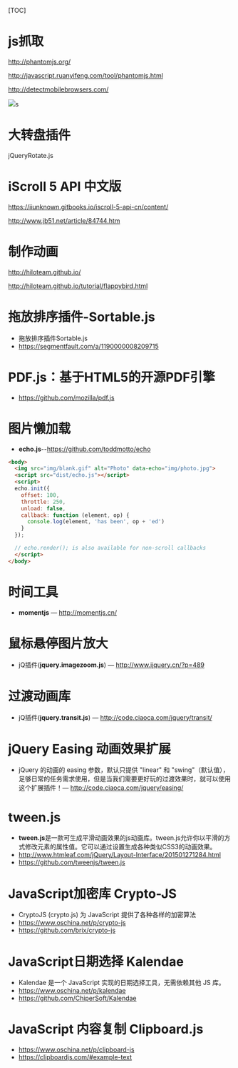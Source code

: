 [TOC]



# js抓取

http://phantomjs.org/

http://javascript.ruanyifeng.com/tool/phantomjs.html



http://detectmobilebrowsers.com/

![](https://ws2.sinaimg.cn/large/006tNc79gy1fhsefpc5saj315u0viwin.jpg)s





# 大转盘插件

jQueryRotate.js





# iScroll 5 API 中文版

https://iiunknown.gitbooks.io/iscroll-5-api-cn/content/

http://www.jb51.net/article/84744.htm



#  制作动画

http://hiloteam.github.io/

http://hiloteam.github.io/tutorial/flappybird.html

#  拖放排序插件-Sortable.js

- 拖放排序插件Sortable.js
- https://segmentfault.com/a/1190000008209715



# PDF.js：基于HTML5的开源PDF引擎

- https://github.com/mozilla/pdf.js

# 图片懒加载

- **echo.js**--https://github.com/toddmotto/echo

```html
<body>
  <img src="img/blank.gif" alt="Photo" data-echo="img/photo.jpg">
  <script src="dist/echo.js"></script>
  <script>
  echo.init({
    offset: 100,
    throttle: 250,
    unload: false,
    callback: function (element, op) {
      console.log(element, 'has been', op + 'ed')
    }
  });

  // echo.render(); is also available for non-scroll callbacks
  </script>
</body>
```

# 时间工具

- **momentjs** — http://momentjs.cn/



# 鼠标悬停图片放大

- jQ插件(**jquery.imagezoom.js**) — http://www.ijquery.cn/?p=489



# 过渡动画库

- jQ插件(**jquery.transit.js**) — http://code.ciaoca.com/jquery/transit/



# jQuery Easing 动画效果扩展

- jQuery 的动画的 easing 参数，默认只提供 "linear" 和 "swing"（默认值），足够日常的任务需求使用，但是当我们需要更好玩的过渡效果时，就可以使用这个扩展插件！— http://code.ciaoca.com/jquery/easing/

# tween.js

- **tween.js**是一款可生成平滑动画效果的js动画库。tween.js允许你以平滑的方式修改元素的属性值。它可以通过设置生成各种类似CSS3的动画效果。
- http://www.htmleaf.com/jQuery/Layout-Interface/201501271284.html
- https://github.com/tweenjs/tween.js

#  JavaScript加密库 Crypto-JS

- CryptoJS (crypto.js) 为 JavaScript 提供了各种各样的加密算法
- https://www.oschina.net/p/crypto-js
- https://github.com/brix/crypto-js

# JavaScript日期选择 Kalendae 

- Kalendae 是一个 JavaScript 实现的日期选择工具，无需依赖其他 JS 库。
- https://www.oschina.net/p/kalendae
- https://github.com/ChiperSoft/Kalendae



# JavaScript 内容复制 Clipboard.js

- https://www.oschina.net/p/clipboard-js
- https://clipboardjs.com/#example-text